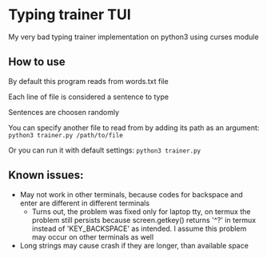 # Typing trainer TUI
My very bad typing trainer implementation on python3 using curses module
## How to use
By default this program reads from words.txt file

Each line of file is considered a sentence to type

Sentences are choosen randomly

You can specify another file to read from by adding its path as an argument: 
`python3 trainer.py /path/to/file`

Or you can run it with default settings: 
`python3 trainer.py`
## Known issues:
- May not work in other terminals, because codes for backspace and enter are different in different terminals
  - Turns out, the problem was fixed only for laptop tty, on termux the problem still persists because screen.getkey() returns '^?' in termux instead of 'KEY_BACKSPACE' as intended. I assume this problem may occur on other terminals as well
- Long strings may cause crash if they are longer, than available space
